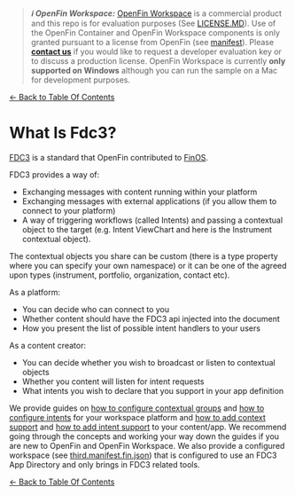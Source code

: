 > **_:information_source: OpenFin Workspace:_** [OpenFin Workspace](https://www.openfin.co/workspace/) is a commercial product and this repo is for evaluation purposes (See [LICENSE.MD](../LICENSE.MD)). Use of the OpenFin Container and OpenFin Workspace components is only granted pursuant to a license from OpenFin (see [manifest](../public/manifest.fin.json)). Please [**contact us**](https://www.openfin.co/workspace/poc/) if you would like to request a developer evaluation key or to discuss a production license.
> OpenFin Workspace is currently **only supported on Windows** although you can run the sample on a Mac for development purposes.

[<- Back to Table Of Contents](../README.md)

# What Is Fdc3?

[FDC3](https://developers.openfin.co/of-docs/docs/fdc3-support-in-openfin) is a standard that OpenFin contributed to [FinOS](https://www.finos.org/).

FDC3 provides a way of:

- Exchanging messages with content running within your platform
- Exchanging messages with external applications (if you allow them to connect to your platform)
- A way of triggering workflows (called Intents) and passing a contextual object to the target (e.g. Intent ViewChart and here is the Instrument contextual object).

The contextual objects you share can be custom (there is a type property where you can specify your own namespace) or it can be one of the agreed upon types (instrument, portfolio, organization, contact etc).

As a platform:

- You can decide who can connect to you
- Whether content should have the FDC3 api injected into the document
- How you present the list of possible intent handlers to your users

As a content creator:

- You can decide whether you wish to broadcast or listen to contextual objects
- Whether you content will listen for intent requests
- What intents you wish to declare that you support in your app definition

We provide guides on [how to configure contextual groups](./how-to-configure-fdc3-context-groups.md) and [how to configure intents](./how-to-configure-fdc3-intents.md) for your workspace platform and [how to add context support](./how-to-add-context-support-to-your-app.md) and [how to add intent support](./how-to-add-intent-support-to-your-app.md) to your content/app. We recommend going through the concepts and working your way down the guides if you are new to OpenFin and OpenFin Workspace. We also provide a configured workspace (see [third.manifest.fin.json](../public/third.manifest.fin.json)) that is configured to use an FDC3 App Directory and only brings in FDC3 related tools.

[<- Back to Table Of Contents](../README.md)
